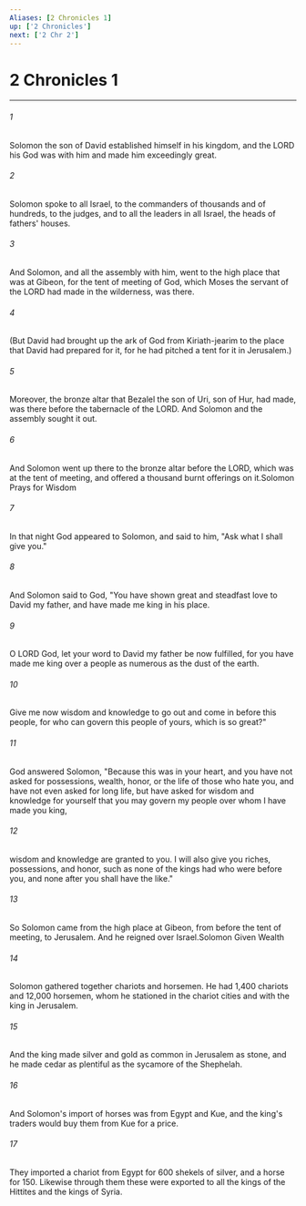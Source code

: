 ```yaml
---
Aliases: [2 Chronicles 1]
up: ['2 Chronicles']
next: ['2 Chr 2']
---
```

# 2 Chronicles 1

***

 

###### 1 
Solomon the son of David established himself in his kingdom, and the LORD his God was with him and made him exceedingly great.
 
 

###### 2 
Solomon spoke to all Israel, to the commanders of thousands and of hundreds, to the judges, and to all the leaders in all Israel, the heads of fathers' houses. 
 

###### 3 
And Solomon, and all the assembly with him, went to the high place that was at Gibeon, for the tent of meeting of God, which Moses the servant of the LORD had made in the wilderness, was there. 
 

###### 4 
(But David had brought up the ark of God from Kiriath-jearim to the place that David had prepared for it, for he had pitched a tent for it in Jerusalem.) 
 

###### 5 
Moreover, the bronze altar that Bezalel the son of Uri, son of Hur, had made, was there before the tabernacle of the LORD. And Solomon and the assembly sought it out. 
 

###### 6 
And Solomon went up there to the bronze altar before the LORD, which was at the tent of meeting, and offered a thousand burnt offerings on it.Solomon Prays for Wisdom
 
 

###### 7 
In that night God appeared to Solomon, and said to him, "Ask what I shall give you." 
 

###### 8 
And Solomon said to God, "You have shown great and steadfast love to David my father, and have made me king in his place. 
 

###### 9 
O LORD God, let your word to David my father be now fulfilled, for you have made me king over a people as numerous as the dust of the earth. 
 

###### 10 
Give me now wisdom and knowledge to go out and come in before this people, for who can govern this people of yours, which is so great?" 
 

###### 11 
God answered Solomon, "Because this was in your heart, and you have not asked for possessions, wealth, honor, or the life of those who hate you, and have not even asked for long life, but have asked for wisdom and knowledge for yourself that you may govern my people over whom I have made you king, 
 

###### 12 
wisdom and knowledge are granted to you. I will also give you riches, possessions, and honor, such as none of the kings had who were before you, and none after you shall have the like." 
 

###### 13 
So Solomon came from the high place at Gibeon, from before the tent of meeting, to Jerusalem. And he reigned over Israel.Solomon Given Wealth
 
 

###### 14 
Solomon gathered together chariots and horsemen. He had 1,400 chariots and 12,000 horsemen, whom he stationed in the chariot cities and with the king in Jerusalem. 
 

###### 15 
And the king made silver and gold as common in Jerusalem as stone, and he made cedar as plentiful as the sycamore of the Shephelah. 
 

###### 16 
And Solomon's import of horses was from Egypt and Kue, and the king's traders would buy them from Kue for a price. 
 

###### 17 
They imported a chariot from Egypt for 600 shekels of silver, and a horse for 150. Likewise through them these were exported to all the kings of the Hittites and the kings of Syria.
 
